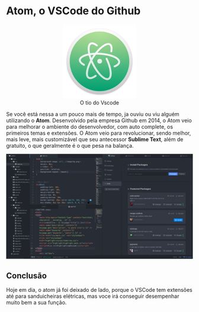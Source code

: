 # Atom, o VSCode do Github

<center>
  <img src="../Images/atom.png" width="200" height="200">
  <legend>
    O tio do Vscode
  </legend>
</center>

Se você está nessa a um pouco mais de tempo, ja ouviu ou viu alguém utilizando o **Atom**.
Desenvolvido pela empresa Github em 2014, o Atom veio para melhorar o ambiente do desenvolvedor, com auto complete, os primeiros temas e extensões.
O Atom veio para revolucionar, sendo melhor, mais leve, mais customizável que seu antecessor **Sublime Text**, além de gratuito, o que geralmente é o que pesa na balança.
<center>
  <img src="../Images/atom_screen.png">
</center>

## Conclusão

Hoje em dia, o atom já foi deixado de lado, porque o VSCode tem extensões até para sanduicheiras elétricas, mas voce irá conseguir desempenhar muito bem a sua função.